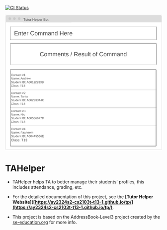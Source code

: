 [![CI Status](https://github.com/AY2324S2-CS2103T-T13-1/tp/actions/workflows/gradle.yml/badge.svg)](https://github.com/AY2324S2-CS2103T-T13-1/tp/actions)

![Ui](docs/images/Ui.png)

# TAHelper

* TAHelper helps TA to better manage their students' profiles, this includes attendance, grading, etc. 

* For the detailed documentation of this project, see the **[Tutor Helper Website]([https://ay2324s2-cs2103t-t13-1.github.io/tp/](https://ay2324s2-cs2103t-t13-1.github.io/tp/)**.
* This project is based on the AddressBook-Level3 project created by the [se-education.org](https://se-education.org#https://se-education.org/#contributing) for more info.
